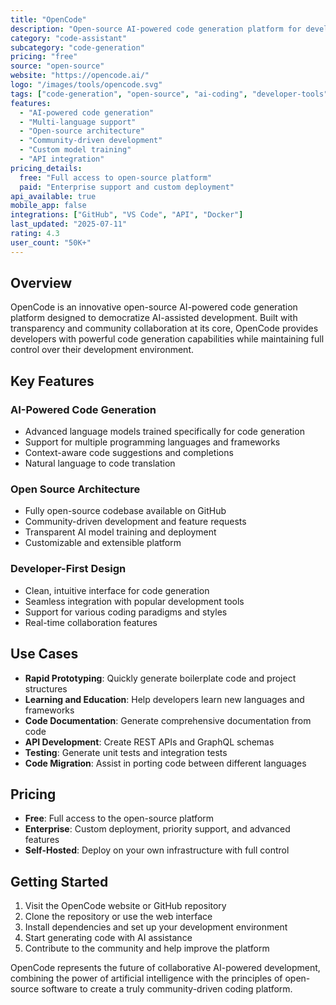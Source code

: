 ```yaml
---
title: "OpenCode"
description: "Open-source AI-powered code generation platform for developers"
category: "code-assistant"
subcategory: "code-generation"
pricing: "free"
source: "open-source"
website: "https://opencode.ai/"
logo: "/images/tools/opencode.svg"
tags: ["code-generation", "open-source", "ai-coding", "developer-tools"]
features:
  - "AI-powered code generation"
  - "Multi-language support"
  - "Open-source architecture"
  - "Community-driven development"
  - "Custom model training"
  - "API integration"
pricing_details:
  free: "Full access to open-source platform"
  paid: "Enterprise support and custom deployment"
api_available: true
mobile_app: false
integrations: ["GitHub", "VS Code", "API", "Docker"]
last_updated: "2025-07-11"
rating: 4.3
user_count: "50K+"
---
```


## Overview

OpenCode is an innovative open-source AI-powered code generation platform designed to democratize AI-assisted development. Built with transparency and community collaboration at its core, OpenCode provides developers with powerful code generation capabilities while maintaining full control over their development environment.

## Key Features

### AI-Powered Code Generation
- Advanced language models trained specifically for code generation
- Support for multiple programming languages and frameworks
- Context-aware code suggestions and completions
- Natural language to code translation

### Open Source Architecture
- Fully open-source codebase available on GitHub
- Community-driven development and feature requests
- Transparent AI model training and deployment
- Customizable and extensible platform

### Developer-First Design
- Clean, intuitive interface for code generation
- Seamless integration with popular development tools
- Support for various coding paradigms and styles
- Real-time collaboration features

## Use Cases

- **Rapid Prototyping**: Quickly generate boilerplate code and project structures
- **Learning and Education**: Help developers learn new languages and frameworks
- **Code Documentation**: Generate comprehensive documentation from code
- **API Development**: Create REST APIs and GraphQL schemas
- **Testing**: Generate unit tests and integration tests
- **Code Migration**: Assist in porting code between different languages

## Pricing

- **Free**: Full access to the open-source platform
- **Enterprise**: Custom deployment, priority support, and advanced features
- **Self-Hosted**: Deploy on your own infrastructure with full control

## Getting Started

1. Visit the OpenCode website or GitHub repository
2. Clone the repository or use the web interface
3. Install dependencies and set up your development environment
4. Start generating code with AI assistance
5. Contribute to the community and help improve the platform

OpenCode represents the future of collaborative AI-powered development, combining the power of artificial intelligence with the principles of open-source software to create a truly community-driven coding platform.
